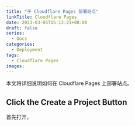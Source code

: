 ```yaml
---
title: "于 Cloudflare Pages 部署站点"
linkTitle: Cloudflare Pages
date: 2023-03-05T15:13:21+08:00
draft: false
series:
  - Docs
categories:
  - Deployment
tags:
  - Cloudflare Pages
images:
---
```


本文将详细说明如何在 Cloudflare Pages 上部署站点。

<!--more-->

## Click the Create a Project Button

首先打开，
